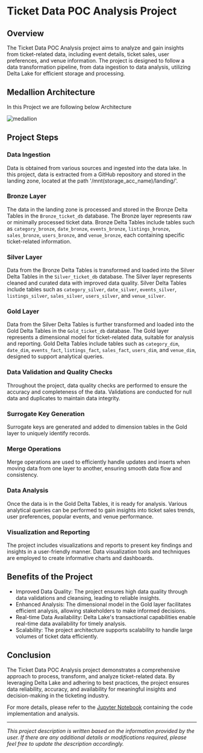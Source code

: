 # Ticket Data POC Analysis Project

## Overview

The Ticket Data POC Analysis project aims to analyze and gain insights from ticket-related data, including event details, ticket sales, user preferences, and venue information. The project is designed to follow a data transformation pipeline, from data ingestion to data analysis, utilizing Delta Lake for efficient storage and processing.

## Medallion Architecture

In this Project we are following below Architecture

![medallion](https://github.com/tushar-hatwar/ticket_poc/assets/60131764/4a5e240e-54fc-4f49-9d69-ca670e63f47b)


## Project Steps

### Data Ingestion

Data is obtained from various sources and ingested into the data lake. In this project, data is extracted from a GitHub repository and stored in the landing zone, located at the path '/mnt(storage_acc_name)/landing/'.

### Bronze Layer

The data in the landing zone is processed and stored in the Bronze Delta Tables in the `Bronze_ticket_db` database. The Bronze layer represents raw or minimally processed ticket data. Bronze Delta Tables include tables such as `category_bronze`, `date_bronze`, `events_bronze`, `listings_bronze`, `sales_bronze`, `users_bronze`, and `venue_bronze`, each containing specific ticket-related information.

### Silver Layer

Data from the Bronze Delta Tables is transformed and loaded into the Silver Delta Tables in the `Silver_ticket_db` database. The Silver layer represents cleaned and curated data with improved data quality. Silver Delta Tables include tables such as `category_silver`, `date_silver`, `events_silver`, `listings_silver`, `sales_silver`, `users_silver`, and `venue_silver`.

### Gold Layer

Data from the Silver Delta Tables is further transformed and loaded into the Gold Delta Tables in the `Gold_ticket_db` database. The Gold layer represents a dimensional model for ticket-related data, suitable for analysis and reporting. Gold Delta Tables include tables such as `category_dim`, `date_dim`, `events_fact`, `listings_fact`, `sales_fact`, `users_dim`, and `venue_dim`, designed to support analytical queries.

### Data Validation and Quality Checks

Throughout the project, data quality checks are performed to ensure the accuracy and completeness of the data. Validations are conducted for null data and duplicates to maintain data integrity.

### Surrogate Key Generation

Surrogate keys are generated and added to dimension tables in the Gold layer to uniquely identify records.

### Merge Operations

Merge operations are used to efficiently handle updates and inserts when moving data from one layer to another, ensuring smooth data flow and consistency.

### Data Analysis

Once the data is in the Gold Delta Tables, it is ready for analysis. Various analytical queries can be performed to gain insights into ticket sales trends, user preferences, popular events, and venue performance.

### Visualization and Reporting

The project includes visualizations and reports to present key findings and insights in a user-friendly manner. Data visualization tools and techniques are employed to create informative charts and dashboards.

## Benefits of the Project

- Improved Data Quality: The project ensures high data quality through data validations and cleansing, leading to reliable insights.
- Enhanced Analysis: The dimensional model in the Gold layer facilitates efficient analysis, allowing stakeholders to make informed decisions.
- Real-time Data Availability: Delta Lake's transactional capabilities enable real-time data availability for timely analysis.
- Scalability: The project architecture supports scalability to handle large volumes of ticket data efficiently.

## Conclusion

The Ticket Data POC Analysis project demonstrates a comprehensive approach to process, transform, and analyze ticket-related data. By leveraging Delta Lake and adhering to best practices, the project ensures data reliability, accuracy, and availability for meaningful insights and decision-making in the ticketing industry.

For more details, please refer to the [Jupyter Notebook](/path/to/your/notebook.ipynb) containing the code implementation and analysis.

---
_This project description is written based on the information provided by the user. If there are any additional details or modifications required, please feel free to update the description accordingly._

